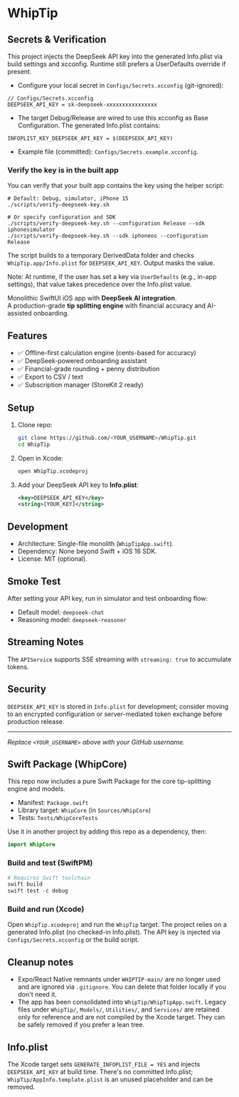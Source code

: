 # WhipTip

## Secrets & Verification

This project injects the DeepSeek API key into the generated Info.plist via build settings and xcconfig. Runtime still prefers a UserDefaults override if present.

- Configure your local secret in `Configs/Secrets.xcconfig` (git-ignored):

```
// Configs/Secrets.xcconfig
DEEPSEEK_API_KEY = sk-deepseek-xxxxxxxxxxxxxxxx
```

- The target Debug/Release are wired to use this xcconfig as Base Configuration. The generated Info.plist contains:

```
INFOPLIST_KEY_DEEPSEEK_API_KEY = $(DEEPSEEK_API_KEY)
```

- Example file (committed): `Configs/Secrets.example.xcconfig`.

### Verify the key is in the built app

You can verify that your built app contains the key using the helper script:

```
# Default: Debug, simulator, iPhone 15
./scripts/verify-deepseek-key.sh

# Or specify configuration and SDK
./scripts/verify-deepseek-key.sh --configuration Release --sdk iphonesimulator
./scripts/verify-deepseek-key.sh --sdk iphoneos --configuration Release
```

The script builds to a temporary DerivedData folder and checks `WhipTip.app/Info.plist` for `DEEPSEEK_API_KEY`. Output masks the value.

Note: At runtime, if the user has set a key via `UserDefaults` (e.g., in-app settings), that value takes precedence over the Info.plist value.

Monolithic SwiftUI iOS app with **DeepSeek AI integration**.  
A production-grade **tip splitting engine** with financial accuracy and AI-assisted onboarding.

## Features
- ✅ Offline-first calculation engine (cents-based for accuracy)
- ✅ DeepSeek-powered onboarding assistant
- ✅ Financial-grade rounding + penny distribution
- ✅ Export to CSV / text
- ✅ Subscription manager (StoreKit 2 ready)

## Setup
1. Clone repo:
   ```bash
   git clone https://github.com/<YOUR_USERNAME>/WhipTip.git
   cd WhipTip
   ```
2. Open in Xcode:
   ```bash
   open WhipTip.xcodeproj
   ```
3. Add your DeepSeek API key to **Info.plist**:
   ```xml
   <key>DEEPSEEK_API_KEY</key>
   <string>[YOUR_KEY]</string>
   ```

## Development
- Architecture: Single-file monolith (`WhipTipApp.swift`).
- Dependency: None beyond Swift + iOS 16 SDK.
- License: MIT (optional).

## Smoke Test
After setting your API key, run in simulator and test onboarding flow:
- Default model: `deepseek-chat`
- Reasoning model: `deepseek-reasoner`

## Streaming Notes
The `APIService` supports SSE streaming with `streaming: true` to accumulate tokens.

## Security
`DEEPSEEK_API_KEY` is stored in `Info.plist` for development; consider moving to an encrypted configuration or server-mediated token exchange before production release.

---

_Replace `<YOUR_USERNAME>` above with your GitHub username._

## Swift Package (WhipCore)

This repo now includes a pure Swift Package for the core tip-splitting engine and models.

- Manifest: `Package.swift`
- Library target: `WhipCore` (in `Sources/WhipCore`)
- Tests: `Tests/WhipCoreTests`

Use it in another project by adding this repo as a dependency, then:

```swift
import WhipCore
```

### Build and test (SwiftPM)

```powershell
# Requires Swift toolchain
swift build
swift test -c debug
```

### Build and run (Xcode)

Open `WhipTip.xcodeproj` and run the `WhipTip` target. The project relies on a generated Info.plist (no checked-in Info.plist). The API key is injected via `Configs/Secrets.xcconfig` or the build script.

## Cleanup notes

- Expo/React Native remnants under `WHIPTIP-main/` are no longer used and are ignored via `.gitignore`. You can delete that folder locally if you don't need it.
- The app has been consolidated into `WhipTip/WhipTipApp.swift`. Legacy files under `WhipTip/`, `Models/`, `Utilities/`, and `Services/` are retained only for reference and are not compiled by the Xcode target. They can be safely removed if you prefer a lean tree.

## Info.plist

The Xcode target sets `GENERATE_INFOPLIST_FILE = YES` and injects `DEEPSEEK_API_KEY` at build time. There's no committed Info.plist; `WhipTip/AppInfo.template.plist` is an unused placeholder and can be removed.

